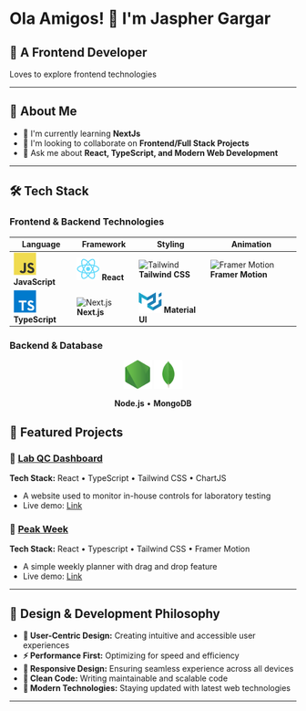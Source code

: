 # Ola Amigos! 👋 I'm Jaspher Gargar

## 🚀 A Frontend Developer 

Loves to explore frontend technologies 

---

## 💫 About Me

- 🌱 I'm currently learning **NextJs**
- 👯 I'm looking to collaborate on **Frontend/Full Stack Projects**
- 💬 Ask me about **React, TypeScript, and Modern Web Development**

---

## 🛠️ Tech Stack

### Frontend & Backend Technologies
<div align="center">
  
| Language | Framework | Styling | Animation |
|----------|-----------|---------|-----------|
| <img src="https://raw.githubusercontent.com/devicons/devicon/master/icons/javascript/javascript-original.svg" alt="JavaScript" width="40" height="40"/> **JavaScript** | <img src="https://raw.githubusercontent.com/devicons/devicon/master/icons/react/react-original.svg" alt="React" width="40" height="40"/> **React** | <img src="https://www.vectorlogo.zone/logos/tailwindcss/tailwindcss-icon.svg" alt="Tailwind" width="40" height="40"/> **Tailwind CSS** | <img src="https://www.vectorlogo.zone/logos/framer/framer-icon.svg" alt="Framer Motion" width="40" height="40"/> **Framer Motion** |
| <img src="https://raw.githubusercontent.com/devicons/devicon/master/icons/typescript/typescript-original.svg" alt="TypeScript" width="40" height="40"/> **TypeScript** | <img src="https://cdn.worldvectorlogo.com/logos/nextjs-2.svg" alt="Next.js" width="40" height="40"/> **Next.js** | <img src="https://raw.githubusercontent.com/devicons/devicon/master/icons/materialui/materialui-original.svg" alt="Material UI" width="40" height="40"/> **Material UI** | |

</div>

### Backend & Database
<div align="center">

<img src="https://raw.githubusercontent.com/devicons/devicon/master/icons/nodejs/nodejs-original.svg" alt="Node.js" width="50" height="50"/>
<img src="https://raw.githubusercontent.com/devicons/devicon/master/icons/mongodb/mongodb-original.svg" alt="MongoDB" width="50" height="50"/>

**Node.js** • **MongoDB**

</div>


## 🎯 Featured Projects

### 🌟 [Lab QC Dashboard](https://github.com/yourusername/project1)
**Tech Stack:** React • TypeScript  • Tailwind CSS • ChartJS 
- A website used to monitor in-house controls for laboratory testing
- Live demo: [Link](https://your-demo-link.com)

### 🌟 [Peak Week](https://github.com/yourusername/project2)
**Tech Stack:** React • Typescript • Tailwind CSS • Framer Motion
- A simple weekly planner with drag and drop feature
- Live demo: [Link](https://your-demo-link.com)

---

## 🎨 Design & Development Philosophy

- **🎯 User-Centric Design:** Creating intuitive and accessible user experiences
- **⚡ Performance First:** Optimizing for speed and efficiency
- **📱 Responsive Design:** Ensuring seamless experience across all devices
- **🔧 Clean Code:** Writing maintainable and scalable code
- **🚀 Modern Technologies:** Staying updated with latest web technologies

---
